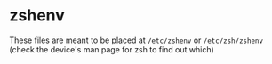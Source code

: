 # zshenv

These files are meant to be placed at `/etc/zshenv` or
`/etc/zsh/zshenv` (check the device's man page for zsh to find out
which)

